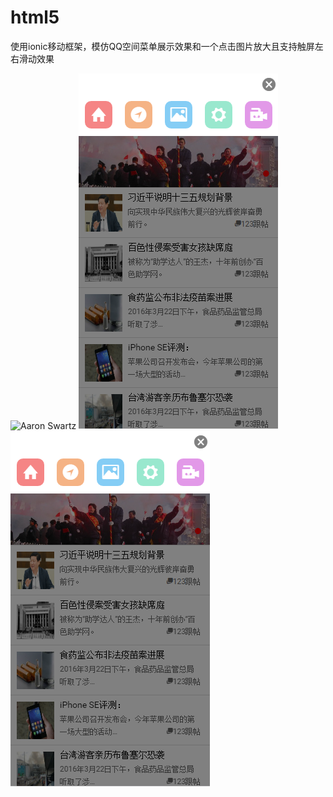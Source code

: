 # html5
使用ionic移动框架，模仿QQ空间菜单展示效果和一个点击图片放大且支持触屏左右滑动效果

![Aaron Swartz](https://github.com/AntBrother/html5/tree/master/Images/cutpic/cutone.png)
![](https://github.com/AntBrother/html5/blob/master/Images/cutpic/cuttwo.png)
![](https://github.com/AntBrother/html5/blob/master/Images/cutpic/cuttwo.png)